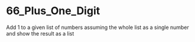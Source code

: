 # 66_Plus_One_Digit
Add 1 to a given list of numbers assuming the whole list as a single number and show the result as a list
